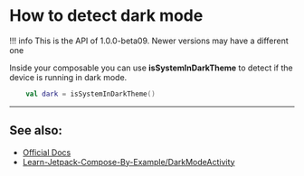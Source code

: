 # How to detect dark mode

!!! info
    This is the API of 1.0.0-beta09. Newer versions may have a different one

Inside your composable you can use **isSystemInDarkTheme** to detect if the device is running in dark mode.

```kotlin
    val dark = isSystemInDarkTheme()
```

-------------

## See also:
* [Official Docs](https://developer.android.com/reference/kotlin/androidx/compose/foundation/package-summary#issystemindarktheme)
* [Learn-Jetpack-Compose-By-Example/DarkModeActivity](https://github.com/vinaygaba/Learn-Jetpack-Compose-By-Example/blob/master/app/src/main/java/com/example/jetpackcompose/theme/DarkModeActivity.kt)
